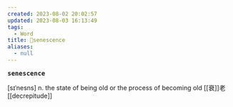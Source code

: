 ```yaml
---
created: 2023-08-02 20:02:57
updated: 2023-08-03 16:13:49
tags:
  - Word
title: 📖senescence
aliases:
  - null
---
```


<pre><strong>senescence</strong></pre>
[sɪˈnesns]
n. the state of being old or the process of becoming old [[衰]]⽼
[[decrepitude]]
